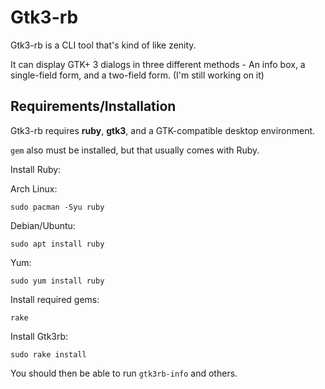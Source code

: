# Gtk3-rb
Gtk3-rb is a CLI tool that's kind of like zenity.

It can display GTK+ 3 dialogs in three different methods - An info box, a single-field form, and a two-field form. (I'm still working on it)

## Requirements/Installation
Gtk3-rb requires **ruby**, **gtk3**, and a GTK-compatible desktop environment.

`gem` also must be installed, but that usually comes with Ruby.

Install Ruby:

Arch Linux:
```console
sudo pacman -Syu ruby
```
Debian/Ubuntu:
```console
sudo apt install ruby
```
Yum:
```console
sudo yum install ruby
```


Install required gems:
```console
rake
```
Install Gtk3rb:
```console
sudo rake install
```
You should then be able to run `gtk3rb-info` and others.
